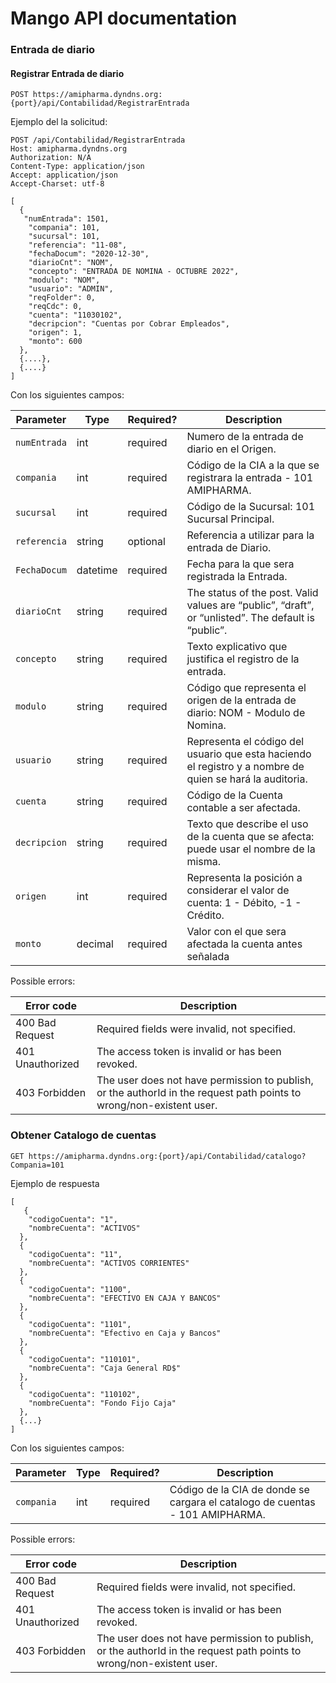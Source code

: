 # Mango API documentation


### Entrada de diario

#### Registrar Entrada de diario


```
POST https://amipharma.dyndns.org:{port}/api/Contabilidad/RegistrarEntrada
```

Ejemplo del la solicitud:

```
POST /api/Contabilidad/RegistrarEntrada
Host: amipharma.dyndns.org
Authorization: N/A
Content-Type: application/json
Accept: application/json
Accept-Charset: utf-8

[
  {
   "numEntrada": 1501,
    "compania": 101,
    "sucursal": 101,
    "referencia": "11-08",
    "fechaDocum": "2020-12-30",
    "diarioCnt": "NOM",
    "concepto": "ENTRADA DE NOMINA - OCTUBRE 2022",
    "modulo": "NOM",
    "usuario": "ADMIN",
    "reqFolder": 0,
    "reqCdc": 0,
    "cuenta": "11030102",
    "decripcion": "Cuentas por Cobrar Empleados",
    "origen": 1,
    "monto": 600
  },
  {....},
  {....}
]
```

Con los siguientes campos:

| Parameter       | Type         | Required?  | Description                                     |
| -------------   |--------------|------------|-------------------------------------------------|
| `numEntrada`    | int          | required   | Numero de la entrada de diario en el Origen. |
| `compania`      | int          | required   | Código de la CIA a la que se registrara la entrada - 101 AMIPHARMA. |
| `sucursal`      | int          | required   | Código de la Sucursal: 101 Sucursal Principal. |
| `referencia`    | string       | optional   | Referencia a utilizar para la entrada de Diario. |
| `FechaDocum`    | datetime     | required   | Fecha para la que sera registrada la Entrada. |
| `diarioCnt`     | string       | required   | The status of the post. Valid values are “public”, “draft”, or “unlisted”. The default is “public”.  |
| `concepto`      | string       | required   | Texto explicativo que justifica el registro de la entrada. |
| `modulo`        | string       | required   | Código que representa el origen de la entrada de diario: NOM - Modulo de Nomina. |
| `usuario`       | string       | required   | Representa el código del usuario que esta haciendo el registro y a nombre de quien se hará la auditoria. |
| `cuenta`        | string       | required   | Código de la Cuenta contable a ser afectada. |
| `decripcion`    | string       | required   | Texto que describe el uso de la cuenta que se afecta: puede usar el nombre de la misma. |
| `origen`        | int          | required   | Representa la posición a considerar el valor de cuenta: 1 - Débito, -1 - Crédito. |
| `monto`         | decimal      | required   | Valor con el que sera afectada la cuenta antes señalada |


Possible errors:

| Error code           | Description                                                                                                          |
| ---------------------|----------------------------------------------------------------------------------------------------------------------|
| 400 Bad Request      | Required fields were invalid, not specified.                                                                         |
| 401 Unauthorized     | The access token is invalid or has been revoked.                                                                     |
| 403 Forbidden        | The user does not have permission to publish, or the authorId in the request path points to wrong/non-existent user. |



### Obtener Catalogo de cuentas

```
GET https://amipharma.dyndns.org:{port}/api/Contabilidad/catalogo?Compania=101
```
Ejemplo de respuesta

```
[
   {
    "codigoCuenta": "1",
    "nombreCuenta": "ACTIVOS"
  },
  {
    "codigoCuenta": "11",
    "nombreCuenta": "ACTIVOS CORRIENTES"
  },
  {
    "codigoCuenta": "1100",
    "nombreCuenta": "EFECTIVO EN CAJA Y BANCOS"
  },
  {
    "codigoCuenta": "1101",
    "nombreCuenta": "Efectivo en Caja y Bancos"
  },
  {
    "codigoCuenta": "110101",
    "nombreCuenta": "Caja General RD$"
  },
  {
    "codigoCuenta": "110102",
    "nombreCuenta": "Fondo Fijo Caja"
  },
  {...}
]
```

Con los siguientes campos:

| Parameter       | Type         | Required?  | Description                                     |
| -------------   |--------------|------------|-------------------------------------------------|
| `compania`    | int          | required   |  Código de la CIA de donde se cargara el catalogo de cuentas - 101 AMIPHARMA. 



Possible errors:

| Error code           | Description                                                                                                          |
| ---------------------|----------------------------------------------------------------------------------------------------------------------|
| 400 Bad Request      | Required fields were invalid, not specified.                                                                         |
| 401 Unauthorized     | The access token is invalid or has been revoked.                                                                     |
| 403 Forbidden        | The user does not have permission to publish, or the authorId in the request path points to wrong/non-existent user. |





